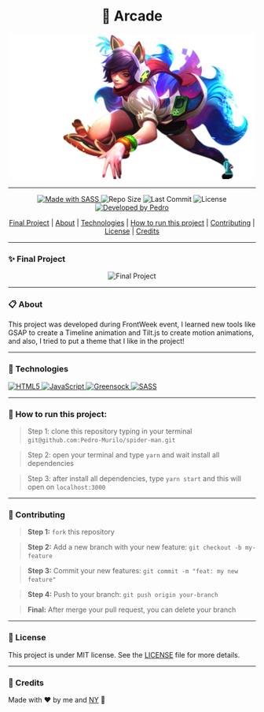 <h1 align="center">👾 Arcade</h1>
<p align="center"><img width="500px" src="https://github.com/Pedro-Murilo/arcade/blob/main/img/ahri.png" alt="Logo" /></p>

---
<p align="center">
<a href="https://sass-lang.com/">
  <img alt="Made with SASS" src="https://img.shields.io/badge/Made_with-SASS-000?style=for-the-badge&logo=sass" />
</a>

  <img alt="Repo Size" src="https://img.shields.io/github/repo-size/pedro-murilo/arcade?color=000&style=for-the-badge">
  
  <img alt="Last Commit" src="https://img.shields.io/github/last-commit/pedro-murilo/arcade?color=000&style=for-the-badge">
  
  <img alt="License" src="https://img.shields.io/github/license/pedro-murilo/arcade?color=000&style=for-the-badge"/>
  
  <a href="https://github.com/Pedro-Murilo/">
    <img alt="Developed by Pedro" src="https://img.shields.io/badge/Dev-Pedro-%3498db?color=000&style=for-the-badge">
  </a>
</p>

<div align="center">
  <a href="#-final-project">Final Project</a> |
  <a href="#-about">About</a> |
  <a href="#-technologies">Technologies</a> |
  <a href="#-how-to-run-this-project">How to run this project</a> |
  <a href="#-contributing">Contributing</a> |
  <a href="#-license">License</a> |
  <a href="#-credits">Credits</a>
</div>

---
### ✨ Final Project
<p align="center"><img src="https://github.com/Pedro-Murilo/spider-man/blob/main/.github/spiderman.gif" alt="Final Project" /></p>

---
### 📋 About
This project was developed during FrontWeek event, I learned new tools like GSAP to create a Timeline animation and Tilt.js to create motion animations, 
and also, I tried to put a theme that I like in the project!

---
### 🚀 Technologies
<a href="https://developer.mozilla.org/pt-BR/docs/Web/HTML">
  <img alt="HTML5" src="https://img.shields.io/badge/HTML5-E34F26?style=for-the-badge&logo=html5&logoColor=white" />
</a>
<a href="https://developer.mozilla.org/pt-BR/docs/Web/JavaScript">
  <img alt="JavaScript" src="https://img.shields.io/badge/javascript%20-%23323330.svg?&style=for-the-badge&logo=javascript&logoColor=%23F7DF1E"/>
</a>
<a href="https://greensock.com/">
  <img alt="Greensock" src="https://img.shields.io/badge/Greensock-88CE02?style=for-the-badge&logo=greensock&logoColor=white" />
</a>
<a href="https://sass-lang.com/">
  <img alt="SASS" src="https://img.shields.io/badge/SASS%20-hotpink.svg?&style=for-the-badge&logo=SASS&logoColor=white"/>
</a>



---
### 📲 How to run this project:
> Step 1: clone this repository typing in your terminal `git@github.com:Pedro-Murilo/spider-man.git`

> Step 2: open your terminal and type `yarn` and wait install all dependencies

> Step 3: after install all dependencies, type `yarn start` and this will open on `localhost:3000`

---
### 🌱 Contributing
> <strong>Step 1:</strong> `fork` this repository

> <strong>Step 2:</strong> Add a new branch with your new feature: `git checkout -b my-feature`

> <strong>Step 3:</strong> Commit your new features: `git commit -m "feat: my new feature"`

> <strong>Step 4:</strong> Push to your branch: `git push origin your-branch`

> <strong>Final:</strong> After merge your pull request, you can delete your branch

---
### 📄 License
This project is under MIT license. See the [LICENSE](https://github.com/Pedro-Murilo/spider-man/blob/main/LICENSE) file for more details.

---
### 💜 Credits
Made with ❤️ by me and [NY](https://nyousefali.com.br/) 💚
